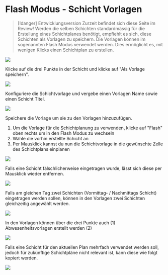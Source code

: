 # Flash Modus - Schicht Vorlagen

>[!danger] Entwicklungsversion
>Zurzeit befindet sich diese Seite im Review!
Werden die selben Schichten standardmässig für die Erstellung eines Schichtplanes benötigt, empfiehlt es sich, diese Schichten als Vorlagen zu speichern. Die Vorlagen können im sogenannten Flash Modus verwendet werden. Dies ermöglicht es, mit wenigen Klicks einen Schichtplan zu erstellen.

![](assets/edit_shift__de.png)

Klicke auf die drei Punkte in der Schicht und klicke auf "Als Vorlage speichern".

![](assets/save_as_template__de.png)

Konfiguriere die Schichtvorlage und vergebe einen Vorlagen Name sowie einen Schicht Titel.

![](assets/template_info__de.png)

Speichere die Vorlage um sie zu den Vorlagen hinzuzufügen.

1. Um die Vorlage für die Schichtplanung zu verwenden, klicke auf "Flash" oben rechts um in den Flash Modus zu wechseln
2. Wähle die vorhin erstellte Schicht an
3. Per Mausklick kannst du nun die Schichtvorlage in die gewünschte Zelle des Schichtplans einplanen

![](assets/open_flash__de.png)

Falls eine Schicht fälschlicherweise eingetragen wurde, lässt sich diese per Mausklick wieder entfernen.

![](assets/delete_shift__de.png)

Falls am gleichen Tag zwei Schichten (Vormittag- / Nachmittags Schicht) eingetragen werden sollen, können in den Vorlagen zwei Schichten gleichzeitig angewählt werden.

![](assets/plan_multiple_shifts__de.png)

In den Vorlagen können über die drei Punkte auch (1) Abwesenheitsvorlagen erstellt werden (2)

![](assets/absence_template__de.png)

Falls eine Schicht für den aktuellen Plan mehrfach verwendet werden soll, jedoch für zukünftige Schichtpläne nicht relevant ist, kann diese wie folgt kopiert werden.

![](assets/copy_shift__de.png)